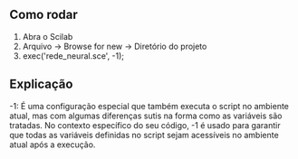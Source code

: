 ## Como rodar
1. Abra o Scilab
2. Arquivo -> Browse for new -> Diretório do projeto
3. exec('rede_neural.sce', -1);

## Explicação
-1: É uma configuração especial que também executa o script no ambiente atual, mas com algumas diferenças sutis na forma como as variáveis são tratadas. No contexto específico do seu código, -1 é usado para garantir que todas as variáveis definidas no script sejam acessíveis no ambiente atual após a execução.

